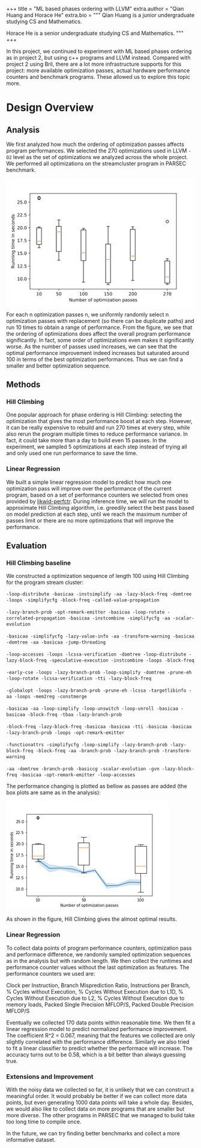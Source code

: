+++
title = "ML based phases ordering with LLVM"
extra.author = "Qian Huang and Horace He"
extra.bio = """
Qian Huang is a junior undergraduate studying CS and Mathematics.

Horace He is a senior undergraduate studying CS and Mathematics.
"""
+++

In this project, we continued to experiment with ML based phases ordering as in project 2, but using c++ programs and LLVM instead. Compared with project 2 using Bril, there are a lot more infrastructure supports for this project: more available optimization passes, actual hardware performance counters and benchmark programs. These allowed us to explore this topic more.

# Design Overview

## Analysis

We first analyzed how much the ordering of optimization passes affects program performances. We selected the 270 optimizations used in LLVM `-O2` level as the set of optimizations we analyzed across the whole project. We performed all optimizations on the streamcluster program in PARSEC benchmark.

![Performances using randomly selected passes](./w.png)

For each n optimization passes n, we uniformly randomly select n optimization passes with replacement (so there can be duplicate paths) and run 10 times to obtain a range of performance. From the figure, we see that the ordering of optimizations does affect the overall program performance significantly. In fact, some order of optimizations even makes it significantly worse. As the number of passes used increases, we can see that the optimal performance improvement indeed increases but saturated around 100 in terms of the best optimization performances. Thus we can find a smaller and better optimization sequence.

## Methods

### Hill Climbing

One popular approach for phase ordering is Hill Climbing: selecting the optimization that gives the most performance boost at each step. However, it can be really expensive to rebuild and run 270 times at every step, while also rerun the program multiple times to reduce performance variance. In fact, it could take more than a day to build even 15 passes. In the experiment, we sampled 5 optimizations at each step instead of trying all and only used one run performance to save the time.

### Linear Regression

We built a simple linear regression model to predict how much one optimization pass will improve over the performance of the current program, based on a set of performance counters we selected from ones provided by [likwid-perfctr](https://github.com/RRZE-HPC/likwid). During inference time, we will run the model to approximate Hill Climbing algorithm, i.e. greedily select the best pass based on model prediction at each step, until we reach the maximum number of passes limit or there are no more optimizations that will improve the performance.

## Evaluation

### Hill Climbing baseline

We constructed a optimization sequence of length 100 using Hill Climbing for the program stream cluster:

```
-loop-distribute -basicaa -instsimplify -aa -lazy-block-freq -domtree -loops -simplifycfg -block-freq -called-value-propagation

-lazy-branch-prob -opt-remark-emitter -basicaa -loop-rotate -correlated-propagation -basicaa -instcombine -simplifycfg -aa -scalar-evolution

-basicaa -simplifycfg -lazy-value-info -aa -transform-warning -basicaa -domtree -aa -basicaa -jump-threading

-loop-accesses -loops -lcssa-verification -domtree -loop-distribute -lazy-block-freq -speculative-execution -instcombine -loops -block-freq

-early-cse -loops -lazy-branch-prob -loop-simplify -domtree -prune-eh -loop-rotate -lcssa-verification -tti -lazy-block-freq

-globalopt -loops -lazy-branch-prob -prune-eh -lcssa -targetlibinfo -aa -loops -mem2reg -constmerge

-basicaa -aa -loop-simplify -loop-unswitch -loop-unroll -basicaa -basicaa -block-freq -tbaa -lazy-branch-prob

-block-freq -lazy-block-freq -basicaa -basicaa -tti -basicaa -basicaa -lazy-branch-prob -loops -opt-remark-emitter

-functionattrs -simplifycfg -loop-simplify -lazy-branch-prob -lazy-block-freq -block-freq -aa -branch-prob -lazy-branch-prob -transform-warning

-aa -domtree -branch-prob -basiccg -scalar-evolution -gvn -lazy-block-freq -basicaa -opt-remark-emitter -loop-accesses
```

The performance changing is plotted as bellow as passes are added (the box plots are same as in the analysis):

![Hill Climbing order](./wh.png)

As shown in the figure, Hill Climbing gives the almost optimal results.

### Linear Regression

To collect data points of program performance counters, optimization pass and performace difference, we randomly sampled optimization sequences as in the analysis but with random length. We then collect the runtimes and performance counter values without the last optimization as features. The performance counters we used are:

Clock per Instruction, Branch Misprediction Ratio, Instructions per Branch, % Cycles without Execution, % Cycles Without Execution due to L1D, % Cycles Without Execution due to L2, % Cycles Without Execution due to memory loads, Packed Single Precision MFLOP/S, Packed Double Precision MFLOP/S

Eventually we collected 170 data points within reasonable time. We then fit a linear regression model to predict normalized performance improvement. The coefficient R^2 = 0.067, meaning that the features we collected are only slightly correlated with the performance difference. Similarly we also tried to fit a linear classifier to predict whether the performace will increase. The accuracy turns out to be 0.58, which is a bit better than always guessing true.

### Extensions and Improvement

With the noisy data we collected so far, it is unlikely that we can construct a meaningful order. It would probably be better if we can collect more data points, but even generating 1000 data points will take a whole day. Besides, we would also like to collect data on more programs that are smaller but more diverse. The other programs in PARSEC that we managed to build take too long time to compile once. 

In the future, we can try finding better benchmarks and collect a more informative dataset.
